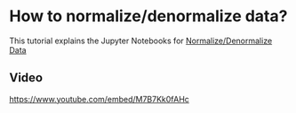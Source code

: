 # How to normalize/denormalize data?

This tutorial explains the Jupyter Notebooks for [Normalize/Denormalize Data](../upload/data_preprocessing/df_normalize_denormalize.ipynb)

## Video

<https://www.youtube.com/embed/M7B7Kk0fAHc>
